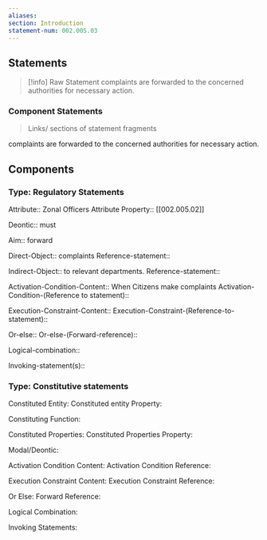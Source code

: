 ```yaml
---
aliases: 
section: Introduction
statement-num: 002.005.03
---
```

## Statements 
> [!info] Raw Statement
> complaints are forwarded to the concerned authorities for necessary action. 
> 

### Component Statements
> Links/ sections of statement fragments 

complaints are forwarded to the concerned authorities for necessary action. 

## Components

### Type: Regulatory Statements
Attribute:: Zonal Officers
	Attribute Property:: [[002.005.02]]

Deontic:: must

Aim:: forward

Direct-Object:: complaints
	Reference-statement::

Indirect-Object:: to relevant departments.
	Reference-statement::

Activation-Condition-Content:: When Citizens make complaints
	Activation-Condition-(Reference to statement)::

Execution-Constraint-Content::
	Execution-Constraint-(Reference-to-statement)::

Or-else::
	Or-else-(Forward-reference)::

Logical-combination::

Invoking-statement(s)::


### Type: Constitutive statements

Constituted Entity:
	Constituted entity Property:

Constituting Function:

Constituted Properties:
	Constituted Properties Property:

Modal/Deontic:

Activation Condition Content:
	Activation Condition Reference:

Execution Constraint Content:
	Execution Constraint Reference:

Or Else:
	Forward Reference:

Logical Combination:

Invoking Statements:

